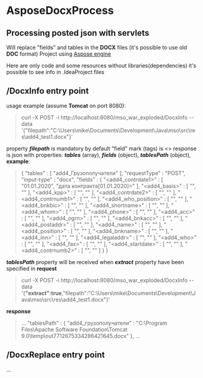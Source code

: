 # AsposeDocxProcess
## Processing posted json with servlets

Will replace "fields" and tables in the **DOCX** files (it's possible to use old **DOC** format)
Project using [Aspose engine](https://docs.aspose.com/words/java/)

Here are only code and some resources without libraries(dependencies) it's possible to see info in .IdeaProject files

## /DocxInfo entry point
usage example (assume **Tomcat** on port 8080):
>curl -X POST -i http://localhost:8080/mso_war_exploded/DocxInfo --data '{"filepath":"C:\\Users\\mike\\Documents\\Development\\Java\\mso\\src\\res\\add4_test1.docx"}'

property ___filepath___ is mandatory
by default "field" mark (tags) is \<\>
response is json with properties: ___tables___ (array), ___fields___ (object), ___tablesPath___ (object), **example**:
>{
>  "tables" : [ "add4_Грузополучатели" ],
>  "requestType" : "POST",
>  "input-type" : "docx",
>  "fields" : {
>    "<add4_contrdate1>" : [ "01.01.2020", "дата контракта[01.01.2020]>" ],
>    "<add4_basis>" : [ "", "" ],
>    "<add4_kpp>" : [ "", "" ],
>    "<add4_contrdate2>" : [ "", "" ],
>    "<add4_contrnumb1>" : [ "", "" ],
>    "<add4_who_position>" : [ "", "" ],
>    "<add4_bnkbic>" : [ "", "" ],
>    "<add4_shortname>" : [ "", "" ],
>    "<add4_whom>" : [ "", "" ],
>    "<add4_phone>" : [ "", "" ],
>    "<add4_acc>" : [ "", "" ],
>    "<add4_ogrn>" : [ "", "" ],
>    "<add4_bnkacc>" : [ "", "" ],
>    "<add4_postaddr>" : [ "", "" ],
>    "<add4_name>" : [ "", "" ],
>    "<add4_position>" : [ "", "" ],
>    "<add4_bnkname>" : [ "", "" ],
>    "<add4_inn>" : [ "", "" ],
>    "<add4_legaladdr>" : [ "", "" ],
>    "<add4_who>" : [ "", "" ],
>    "<add4_fax>" : [ "", "" ],
>    "<add4_startdate>" : [ "", "" ],
>    "<add4_contrnumb2>" : [ "", "" ]
>  }
>}

___tablesPath___ property will be received when ___extract___ property have been specified in **request**
>curl -X POST -i http://localhost:8080/mso_war_exploded/DocxInfo --data '{**"extract":true**,"filepath":"C:\\Users\\mike\\Documents\\Development\\Java\\mso\\src\\res\\add4_test1.docx"}'

**response**
>...
>  "tablesPath" : {
>    "add4_грузополучатели" : "C:\\Program Files\\Apache Software Foundation\\Tomcat 9.0\\temp\\out7712675334286421645.docx"
>  },
>...

## /DocxReplace entry point
...
